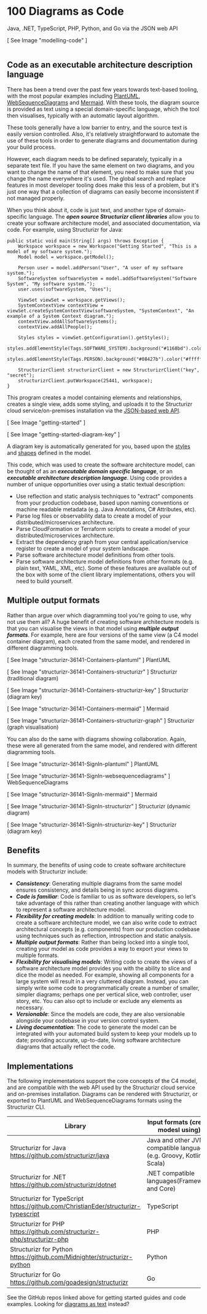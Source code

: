 # 100 Diagrams as Code

Java, .NET, TypeScript, PHP, Python, and Go via the JSON web API

[ See Image "modelling-code" ]

```

```

## Code as an executable architecture description language

There has been a trend over the past few years towards text-based tooling, with the most popular examples including [PlantUML](http://plantuml.com/), [WebSequenceDiagrams](https://www.websequencediagrams.com/) and [Mermaid](https://mermaid-js.github.io/mermaid/). With these tools, the diagram source is provided as text using a special domain-specific language, which the tool then visualises, typically with an automatic layout algorithm.

These tools generally have a low barrier to entry, and the source text is easily version controlled. Also, it's relatively straightforward to automate the use of these tools in order to generate diagrams and documentation during your build process.

However, each diagram needs to be defined separately, typically in a separate text file. If you have the same element on two diagrams, and you want to change the name of that element, you need to make sure that you change the name everywhere it's used. The global search and replace features in most developer tooling does make this less of a problem, but it's just one way that a collection of diagrams can easily become inconsistent if not managed properly.

When you think about it, code is just text, and another type of domain-specific language. The ***open source Structurizr client libraries*** allow you to create your software architecture model, and associated documentation, via code. For example, using Structurizr for Java:

```
public static void main(String[] args) throws Exception {
    Workspace workspace = new Workspace("Getting Started", "This is a model of my software system.");
    Model model = workspace.getModel();

    Person user = model.addPerson("User", "A user of my software system.");
    SoftwareSystem softwareSystem = model.addSoftwareSystem("Software System", "My software system.");
    user.uses(softwareSystem, "Uses");

    ViewSet viewSet = workspace.getViews();
    SystemContextView contextView = viewSet.createSystemContextView(softwareSystem, "SystemContext", "An example of a System Context diagram.");
    contextView.addAllSoftwareSystems();
    contextView.addAllPeople();

    Styles styles = viewSet.getConfiguration().getStyles();
    styles.addElementStyle(Tags.SOFTWARE_SYSTEM).background("#1168bd").color("#ffffff");
    styles.addElementStyle(Tags.PERSON).background("#08427b").color("#ffffff").shape(Shape.Person);

    StructurizrClient structurizrClient = new StructurizrClient("key", "secret");
    structurizrClient.putWorkspace(25441, workspace);
}
```

This program creates a model containing elements and relationships, creates a single view, adds some styling, and uploads it to the Structurizr cloud service/on-premises installation via the [JSON-based web API](https://structurizr.com/help/web-api).

[ See Image "getting-started"  ]

[ See Image "getting-started-diagram-key"  ]

A diagram key is automatically generated for you, based upon the [styles](https://structurizr.com/help/notation) and [shapes](https://structurizr.com/help/shapes) defined in the model.

This code, which was used to create the software architecture model, can be thought of as an ***executable domain specific language***, or an ***executable architecture description language***. Using code provides a number of unique opportunities over using a static textual description:

- Use reflection and static analysis techniques to "extract" components from your production codebase, based upon naming conventions or machine readable metadata (e.g. Java Annotations, C# Attributes, etc).
- Parse log files or observability data to create a model of your distributed/microservices architecture.
- Parse CloudFormation or Terraform scripts to create a model of your distributed/microservices architecture.
- Extract the dependency graph from your central application/service register to create a model of your system landscape.
- Parse software architecture model definitions from other tools.
- Parse software architecture model definitions from other formats (e.g. plain text, YAML, XML, etc).
Some of these features are available out of the box with some of the client library implementations, others you will need to build yourself.

## Multiple output formats

Rather than argue over which diagramming tool you're going to use, why not use them all? A huge benefit of creating software architecture models is that you can visualise the views in that model using ***multiple output formats***. For example, here are four versions of the same view (a C4 model container diagram), each created from the same model, and rendered in different diagramming tools.

[ See Image "structurizr-36141-Containers-plantuml" ]
PlantUML

[ See Image "structurizr-36141-Containers-structurizr" ]
Structurizr (traditional diagram)

[ See Image "structurizr-36141-Containers-structurizr-key" ]
Structurizr (diagram key)

[ See Image "structurizr-36141-Containers-mermaid" ]
Mermaid

[ See Image "structurizr-36141-Containers-structurizr-graph" ]
Structurizr (graph visualisation)

You can also do the same with diagrams showing collaboration. Again, these were all generated from the same model, and rendered with different diagramming tools.

[ See Image "structurizr-36141-SignIn-plantuml" ]
PlantUML

[ See Image "structurizr-36141-SignIn-websequencediagrams" ]
WebSequenceDiagrams

[ See Image "structurizr-36141-SignIn-mermaid" ]
Mermaid

[ See Image "structurizr-36141-SignIn-structurizr" ]
Structurizr (dynamic diagram)

[ See Image "structurizr-36141-SignIn-structurizr-key" ]
Structurizr (diagram key)

## Benefits
In summary, the benefits of using code to create software architecture models with Structurizr include:

- ***Consistency***: Generating multiple diagrams from the same model ensures consistency, and details being in sync across diagrams.
- ***Code is familiar***: Code is familiar to us as software developers, so let's take advantage of this rather than creating another language with which to represent a software architecture model.
- ***Flexibility for creating models***: In addition to manually writing code to create a software architecture model, we can also write code to extract architectural concepts (e.g. components) from our production codebase using techniques such as reflection, introspection and static analysis.
- ***Multiple output formats***: Rather than being locked into a single tool, creating your model as code provides a way to export your views to multiple formats.
- ***Flexibility for visualising models***: Writing code to create the views of a software architecture model provides you with the ability to slice and dice the model as needed. For example, showing all components for a large system will result in a very cluttered diagram. Instead, you can simply write some code to programmatically create a number of smaller, simpler diagrams; perhaps one per vertical slice, web controller, user story, etc. You can also opt to include or exclude any elements as necessary.
- ***Versionable***: Since the models are code, they are also versionable alongside your codebase in your version control system.
- ***Living documentation***: The code to generate the model can be integrated with your automated build system to keep your models up to date; providing accurate, up-to-date, living software architecture diagrams that actually reflect the code.

## Implementations
The following implementations support the core concepts of the C4 model, and are compatible with the web API used by the Structurizr cloud service and on-premises installation. Diagrams can be rendered with Structurizr, or exported to PlantUML and WebSequenceDiagrams formats using the Structurizr CLI.

| Library | Input formats (create modesl using) |
| --- | --- |
| Structurizr for Java https://github.com/structurizr/java | Java and other JVM compatible languages (e.g. Groovy, Kotlin, Scala) |
| Structurizr for .NET https://github.com/structurizr/dotnet | .NET compatible languages(Framework and Core) |
| Structurizr for TypeScript https://github.com/ChristianEder/structurizr-typescript | TypeScript |
| Structurizr for PHP https://github.com/structurizr-php/structurizr-php | PHP |
| Structurizr for Python https://github.com/Midnighter/structurizr-python | Python |
| Structurizr for Go https://github.com/goadesign/structurizr | Go |

See the GitHub repos linked above for getting started guides and code examples. Looking for [diagrams as text](../200/README.md) instead?
